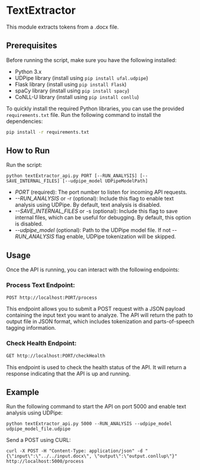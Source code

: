 
# TextExtractor  
This module extracts tokens from a .docx file.  
  
## Prerequisites  
  
Before running the script, make sure you have the following installed:  
  
- Python 3.x  
- UDPipe library (install using `pip install ufal.udpipe`)  
- Flask library (install using `pip install Flask`)  
- spaCy library (install using `pip install spacy`)  
- CoNLL-U library (install using `pip install conllu`)  
  
  
To quickly install the required Python libraries, you can use the provided `requirements.txt` file. Run the following command to install the dependencies:  
  
```bash  
pip install -r requirements.txt
```  
## How to Run  
Run the script:  
```  
python textExtractor_api.py PORT [--RUN_ANALYSIS] [--SAVE_INTERNAL_FILES] [--udpipe_model UDPipeModelPath]  
```  
* _PORT_ (required): The port number to listen for incoming API requests.  
* _--RUN_ANALYSIS_ or -r (optional): Include this flag to enable text analysis using UDPipe. By default, text analysis is disabled.  
* _--SAVE_INTERNAL_FILES_ or -s (optional): Include this flag to save internal files, which can be useful for debugging. By default, this option is disabled.  
* _--udpipe_model_ (optional): Path to the UDPipe model file. If not _--RUN_ANALYSIS_ flag enable, UDPipe tokenization will be skipped.  
  
## Usage  
Once the API is running, you can interact with the following endpoints:  
  
### Process Text Endpoint:  
  
```bash  
POST http://localhost:PORT/process
```
  
This endpoint allows you to submit a POST request with a JSON payload containing the input text you want to analyze. The API will return the path to output file in JSON format, which includes tokenization and parts-of-speech tagging information.  
  
### Check Health Endpoint:  
  
```bash  
GET http://localhost:PORT/checkHealth
```  
This endpoint is used to check the health status of the API. It will return a response indicating that the API is up and running.  
  
## Example  
Run the following command to start the API on port 5000 and enable text analysis using UDPipe:  
```  
python textExtractor_api.py 5000 --RUN_ANALYSIS --udpipe_model udpipe_model_file.udpipe  
```  
Send a POST using CURL:  
```  
curl -X POST -H "Content-Type: application/json" -d "{\"input\":\"../../input.docx\", \"output\":\"output.conllup\"}" http://localhost:5000/process  
```